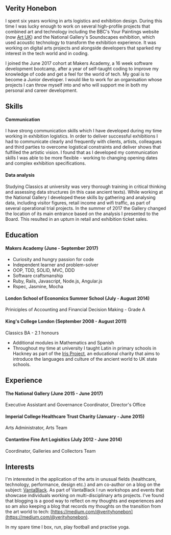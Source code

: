 ## Verity Honebon

I spent six years working in arts logistics and exhibition design. During this time I was lucky enough to work on several high-profile projects that combined art and technology including the BBC's Your Paintings website (now [Art UK](https://artuk.org/discover/artworks/)) and the National Gallery's Soundscapes exhibition, which used acoustic technology to transform the exhibition experience.  It was working on digital arts projects and alongside developers that sparked my interest in the tech world and in coding.

I joined the June 2017 cohort at Makers Academy, a 16 week software development bootcamp, after a year of self-taught coding to improve my knowledge of code and get a feel for the world of tech.  My goal is to become a Junior developer.  I would like to work for an organisation whose projects I can throw myself into and who will support me in both my personal and career development.

## Skills

#### Communication

I have strong communication skills which I have developed during my time working in exhibition logistics.  In order to deliver successful exhibitions I had to communicate clearly and frequently with clients, artists, colleagues and third parties to overcome logistical constraints and deliver shows that fulfilled the artistic vision.  I found that as I developed my communication skills I was able to be more flexible - working to changing opening dates and complex exhibition specifications.  

#### Data analysis

Studying Classics at university was very thorough training in critical thinking and assessing data structures (in this case ancient texts).  While working at the National Gallery I developed these skills by gathering and analysing data, including visitor figures, retail income and wifi traffic, as part of several operational trial projects.  In the summer of 2017 the Gallery changed the location of its main entrance based on the analysis I presented to the Board.  This resulted in an upturn in retail and exhibition ticket sales.

## Education

#### Makers Academy (June - September 2017)

- Curiosity and hungry passion for code
- Independent learner and problem-solver
- OOP, TDD, SOLID, MVC, DDD
- Software craftsmanship
- Ruby, Rails, Javascript, Node.js, Angular.js
- Rspec, Jasmine, Mocha

#### London School of Economics Summer School (July - August 2014)
Priniciples of Accounting and Financial Decision Making - Grade A

#### King's College London (September 2008 - August 2011)
Classics BA - 2.1 honours

- Additional modules in Mathematics and Spanish
- Throughout my time at university I taught Latin in primary schools in Hackney as part of the [Iris Project](http://irisproject.org.uk), an educational charity that aims to introduce the languages and culture of the ancient world to UK state schools.

## Experience

#### The National Gallery (June 2015 - June 2017)    
Executive Assistant and Governance Coordinator, Director's Office

#### Imperial College Healthcare Trust Charity (January - June 2015)   
Arts Administrator, Arts Team

#### Contantine Fine Art Logisitics (July 2012 - June 2014)
Coordinator, Galleries and Collectors Team

## Interests

I'm interested in the application of the arts in unusual fields (healthcare, technology, performance, design etc.) and am co-author on a blog on the subject: [VantaBlack](https://vantablackart.wordpress.com).  As part of VantaBlack I run workshops and events that showcase individuals working on multi-disciplinary arts projects. I've found that blogging is a good way to reflect on my thoughts and experiences and so am also keeping a blog that records my thoughts on the transition from the art world to tech: [https://medium.com/@verityhonebon](https://medium.com/@verityhonebon).

In my spare time I box, run, play football and practise yoga.


